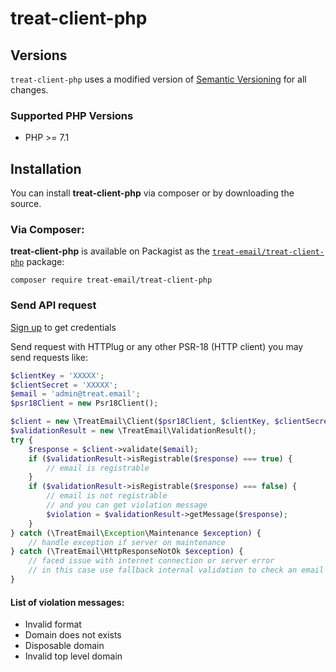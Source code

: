 # treat-client-php
## Versions
`treat-client-php` uses a modified version of [Semantic Versioning](https://semver.org) for all changes.
### Supported PHP Versions
* PHP >= 7.1
## Installation
You can install **treat-client-php** via composer or by downloading the source.

### Via Composer:

**treat-client-php** is available on Packagist as the
[`treat-email/treat-client-php`](https://packagist.org/packages/treat-email/treat-client-php) package:

```
composer require treat-email/treat-client-php
```
### Send API request
[Sign up](https://treat.email/en/register) to get credentials

Send request with HTTPlug or any other PSR-18 (HTTP client) you may send requests like:
```php
$clientKey = 'XXXXX';
$clientSecret = 'XXXXX';
$email = 'admin@treat.email';
$psr18Client = new Psr18Client();

$client = new \TreatEmail\Client($psr18Client, $clientKey, $clientSecret);
$validationResult = new \TreatEmail\ValidationResult();
try {
    $response = $client->validate($email);
    if ($validationResult->isRegistrable($response) === true) {
        // email is registrable
    }
    if ($validationResult->isRegistrable($response) === false) {
        // email is not registrable
        // and you can get violation message
        $violation = $validationResult->getMessage($response);
    }
} catch (\TreatEmail\Exception\Maintenance $exception) {
    // handle exception if server on maintenance
} catch (\TreatEmail\HttpResponseNotOk $exception) {
    // faced issue with internet connection or server error
    // in this case use fallback internal validation to check an email
}
```

#### List of violation messages:
* Invalid format
* Domain does not exists
* Disposable domain
* Invalid top level domain
